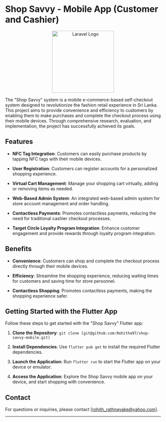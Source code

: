 # Shop Savvy - Mobile App (Customer and Cashier)

<p align="center"><img src="https://github-production-user-asset-6210df.s3.amazonaws.com/73746343/278825737-a8735fd6-2da8-4111-8a32-393cd9d88a3e.png" width="200" alt="Laravel Logo"></p>


The "Shop Savvy" system is a mobile e-commerce-based self-checkout system designed to revolutionize the fashion retail experience in Sri Lanka. This project aims to provide convenience and efficiency to customers by enabling them to make purchases and complete the checkout process using their mobile devices. Through comprehensive research, evaluation, and implementation, the project has successfully achieved its goals.


## Features

- **NFC Tag Integration**: Customers can easily purchase products by tapping NFC tags with their mobile devices.

- **User Registration**: Customers can register accounts for a personalized shopping experience.

- **Virtual Cart Management**: Manage your shopping cart virtually, adding or removing items as needed.

- **Web-Based Admin System**: An integrated web-based admin system for store account management and order handling.

- **Contactless Payments**: Promotes contactless payments, reducing the need for traditional cashier checkout processes.

- **Target Circle Loyalty Program Integration**: Enhance customer engagement and provide rewards through loyalty program integration.

## Benefits

- **Convenience**: Customers can shop and complete the checkout process directly through their mobile devices.

- **Efficiency**: Streamline the shopping experience, reducing waiting times for customers and saving time for store personnel.

- **Contactless Shopping**: Promotes contactless payments, making the shopping experience safer.


## Getting Started with the Flutter App

Follow these steps to get started with the "Shop Savvy" Flutter app:

1. **Clone the Repository**: `git clone [git@github.com:Rohitha97/shop-savvy-mobile.git]`

2. **Install Dependencies**: Use `flutter pub get` to install the required Flutter dependencies.

3. **Launch the Application**: Run `flutter run` to start the Flutter app on your device or emulator.

4. **Access the Application**: Explore the Shop Savvy mobile app on your device, and start shopping with convenience.


## Contact

For questions or inquiries, please contact [rohith_rathnayake@yahoo.com].

---

